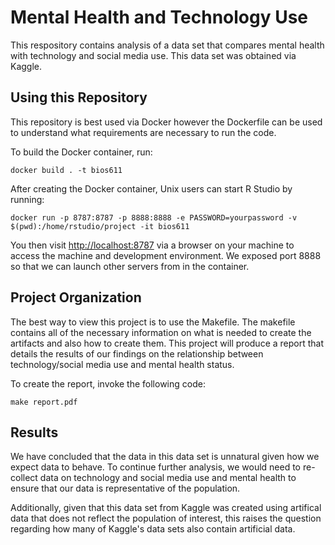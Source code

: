 # Mental Health and Technology Use

This respository contains analysis of a data set that compares mental health with technology and social media use. This data set was obtained via Kaggle.

## Using this Repository

This repository is best used via Docker however the Dockerfile can be used to understand what requirements are necessary to run the code.

To build the Docker container, run:

```         
docker build . -t bios611
```

After creating the Docker container, Unix users can start R Studio by running:

```         
docker run -p 8787:8787 -p 8888:8888 -e PASSWORD=yourpassword -v $(pwd):/home/rstudio/project -it bios611
```

You then visit [http://localhost:8787](http://localhost:8787/) via a browser on your machine to access the machine and development environment. We exposed port 8888 so that we can launch other servers from in the container.

## Project Organization

The best way to view this project is to use the Makefile. The makefile contains all of the necessary information on what is needed to create the artifacts and also how to create them. This project will produce a report that details the results of our findings on the relationship between technology/social media use and mental health status.

To create the report, invoke the following code:

```         
make report.pdf
```

## Results

We have concluded that the data in this data set is unnatural given how we expect data to behave. To continue further analysis, we would need to re-collect data on technology and social media use and mental health to ensure that our data is representative of the population.

Additionally, given that this data set from Kaggle was created using artifical data that does not reflect the population of interest, this raises the question regarding how many of Kaggle's data sets also contain artificial data.
